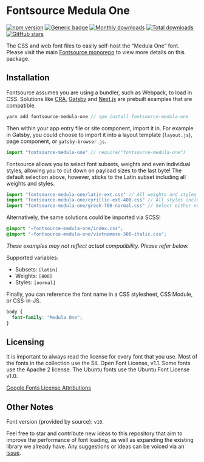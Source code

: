 # Fontsource Medula One

[![npm version](https://badge.fury.io/js/fontsource-medula-one.svg)](https://www.npmjs.com/package/fontsource-medula-one) [![Generic badge](https://img.shields.io/badge/fontsource-passing-brightgreen)](https://github.com/DecliningLotus/fontsource) [![Monthly downloads](https://badgen.net/npm/dm/fontsource-medula-one)](https://github.com/DecliningLotus/fontsource) [![Total downloads](https://badgen.net/npm/dt/fontsource-medula-one)](https://github.com/DecliningLotus/fontsource) [![GitHub stars](https://img.shields.io/github/stars/DecliningLotus/fontsource.svg?style=social&label=Star)](https://GitHub.com/DecliningLotus/fontsource/stargazers/)

The CSS and web font files to easily self-host the “Medula One” font. Please visit the main [Fontsource monorepo](https://github.com/DecliningLotus/fontsource) to view more details on this package.

## Installation

Fontsource assumes you are using a bundler, such as Webpack, to load in CSS. Solutions like [CRA](https://create-react-app.dev/), [Gatsby](https://www.gatsbyjs.org/) and [Next.js](https://nextjs.org/) are prebuilt examples that are compatible.

```javascript
yarn add fontsource-medula-one // npm install fontsource-medula-one
```

Then within your app entry file or site component, import it in. For example in Gatsby, you could choose to import it into a layout template (`layout.js`), page component, or `gatsby-browser.js`.

```javascript
import "fontsource-medula-one" // require("fontsource-medula-one")
```

Fontsource allows you to select font subsets, weights and even individual styles, allowing you to cut down on payload sizes to the last byte! The default selection above, however, sticks to the Latin subset including all weights and styles.

```javascript
import "fontsource-medula-one/latin-ext.css" // All weights and styles included.
import "fontsource-medula-one/cyrillic-ext-400.css" // All styles included.
import "fontsource-medula-one/greek-700-normal.css" // Select either normal or italic.
```

Alternatively, the same solutions could be imported via SCSS!

```scss
@import "~fontsource-medula-one/index.css";
@import "~fontsource-medula-one/vietnamese-300-italic.css";
```

_These examples may not reflect actual compatibility. Please refer below._

Supported variables:

- Subsets: `[latin]`
- Weights: `[400]`
- Styles: `[normal]`

Finally, you can reference the font name in a CSS stylesheet, CSS Module, or CSS-in-JS.

```css
body {
  font-family: "Medula One";
}
```

## Licensing

It is important to always read the license for every font that you use.
Most of the fonts in the collection use the SIL Open Font License, v1.1. Some fonts use the Apache 2 license. The Ubuntu fonts use the Ubuntu Font License v1.0.

[Google Fonts License Attributions](https://fonts.google.com/attribution)

## Other Notes

Font version (provided by source): `v10`.

Feel free to star and contribute new ideas to this repository that aim to improve the performance of font loading, as well as expanding the existing library we already have. Any suggestions or ideas can be voiced via an [issue](https://github.com/DecliningLotus/fontsource/issues).
